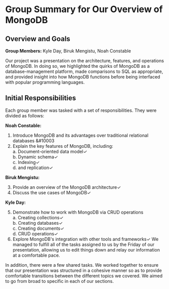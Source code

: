 # Group Summary for Our Overview of MongoDB

## Overview and Goals
__Group Members:__ Kyle Day, Biruk Mengistu, Noah Constable

Our project was a presentation on the architecture, features, and operations of MongoDB. In doing so, we highlighted the quirks of MongoDB as a database-management platform, made comparisons to SQL as appropriate, and provided insight into how MongoDB functions before being interfaced with popular programming languages.

## Initial Responsibilities
Each group member was tasked with a set of responsibilities. They were divided as follows:

**Noah Constable:**

1.  Introduce MongoDB and its advantages over traditional relational databases &#10003
2.  Explain the key features of MongoDB, including:<br>
   a. Document-oriented data model&#10003;<br>
   b. Dynamic schema&#10003;<br>
   c. Indexing&#10003;<br> 
   d. and replication&#10003;

**Biruk Mengistu:**

3.  Provide an overview of the MongoDB architecture&#10003;
4.  Discuss the use cases of MongoDB&#10003;

**Kyle Day:**

5.  Demonstrate how to work with MongoDB via CRUD operations<br>
    a. Creating collections&#10003;<br>
    b. Creating databases&#10003;<br>
    c. Creating documents&#10003;<br>
    d. CRUD operations&#10003;
6.  Explore MongoDB's integration with other tools and frameworks&#10003;
We managed to fulfill all of the tasks assigned to us by the Friday of our presentation, allowing us to edit things down and relay our information at a comfortable pace.

In addition, there were a few shared tasks. We worked together to ensure that our presentation was structured in a cohesive manner so as to provide comfortable transitions between the different topics we covered. We aimed to go from broad to specific in each of our sections.
